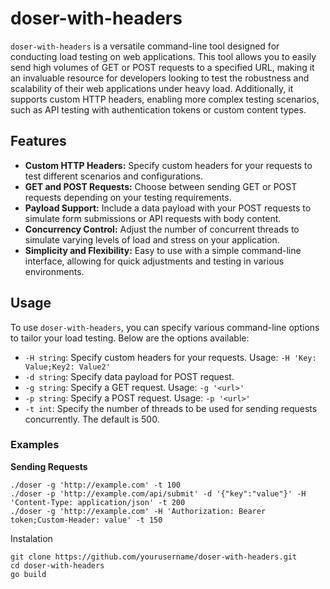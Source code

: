# doser-with-headers

`doser-with-headers` is a versatile command-line tool designed for conducting load testing on web applications. This tool allows you to easily send high volumes of GET or POST requests to a specified URL, making it an invaluable resource for developers looking to test the robustness and scalability of their web applications under heavy load. Additionally, it supports custom HTTP headers, enabling more complex testing scenarios, such as API testing with authentication tokens or custom content types.

## Features

- **Custom HTTP Headers:** Specify custom headers for your requests to test different scenarios and configurations.
- **GET and POST Requests:** Choose between sending GET or POST requests depending on your testing requirements.
- **Payload Support:** Include a data payload with your POST requests to simulate form submissions or API requests with body content.
- **Concurrency Control:** Adjust the number of concurrent threads to simulate varying levels of load and stress on your application.
- **Simplicity and Flexibility:** Easy to use with a simple command-line interface, allowing for quick adjustments and testing in various environments.

## Usage

To use `doser-with-headers`, you can specify various command-line options to tailor your load testing. Below are the options available:

- `-H string`: Specify custom headers for your requests. Usage: `-H 'Key: Value;Key2: Value2'`
- `-d string`: Specify data payload for POST request.
- `-g string`: Specify a GET request. Usage: `-g '<url>'`
- `-p string`: Specify a POST request. Usage: `-p '<url>'`
- `-t int`: Specify the number of threads to be used for sending requests concurrently. The default is 500.

### Examples

**Sending Requests**

```shell
./doser -g 'http://example.com' -t 100
./doser -p 'http://example.com/api/submit' -d '{"key":"value"}' -H 'Content-Type: application/json' -t 200
./doser -g 'http://example.com' -H 'Authorization: Bearer token;Custom-Header: value' -t 150
```
Instalation
```shell
git clone https://github.com/yourusername/doser-with-headers.git
cd doser-with-headers
go build
```

